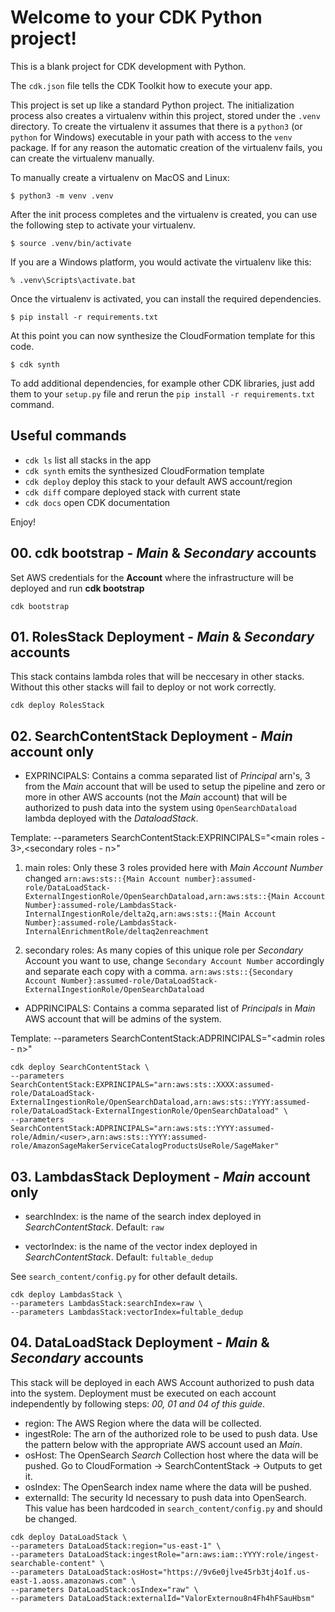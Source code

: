 # Welcome to your CDK Python project!

This is a blank project for CDK development with Python.

The `cdk.json` file tells the CDK Toolkit how to execute your app.

This project is set up like a standard Python project. The initialization
process also creates a virtualenv within this project, stored under the `.venv`
directory. To create the virtualenv it assumes that there is a `python3`
(or `python` for Windows) executable in your path with access to the `venv`
package. If for any reason the automatic creation of the virtualenv fails,
you can create the virtualenv manually.

To manually create a virtualenv on MacOS and Linux:

```
$ python3 -m venv .venv
```

After the init process completes and the virtualenv is created, you can use the following
step to activate your virtualenv.

```
$ source .venv/bin/activate
```

If you are a Windows platform, you would activate the virtualenv like this:

```
% .venv\Scripts\activate.bat
```

Once the virtualenv is activated, you can install the required dependencies.

```
$ pip install -r requirements.txt
```

At this point you can now synthesize the CloudFormation template for this code.

```
$ cdk synth
```

To add additional dependencies, for example other CDK libraries, just add
them to your `setup.py` file and rerun the `pip install -r requirements.txt`
command.

## Useful commands

- `cdk ls` list all stacks in the app
- `cdk synth` emits the synthesized CloudFormation template
- `cdk deploy` deploy this stack to your default AWS account/region
- `cdk diff` compare deployed stack with current state
- `cdk docs` open CDK documentation

Enjoy!

## 00. cdk bootstrap - *Main* & *Secondary* accounts

Set AWS credentials for the **Account** where the infrastructure will be deployed and run **cdk bootstrap**

```shell
cdk bootstrap
```

## 01. RolesStack Deployment - *Main* & *Secondary* accounts

This stack contains lambda roles that will be neccesary in other stacks. Without this other stacks will fail to deploy or not work correctly.

```shell
cdk deploy RolesStack
```

## 02. SearchContentStack Deployment - *Main* account only

* EXPRINCIPALS: Contains a comma separated list of *Principal* arn's, 3 from the *Main* account that will be used to setup the pipeline and zero or more
 in other AWS accounts (not the *Main* account) that will be authorized to push data into the system using `OpenSearchDataload` lambda deployed with the *DataloadStack*.

Template:
--parameters SearchContentStack:EXPRINCIPALS="<main roles - 3>,<secondary roles - n>"

1. main roles: Only these 3 roles provided here with *Main Account Number* changed
`arn:aws:sts::{Main Account number}:assumed-role/DataLoadStack-ExternalIngestionRole/OpenSearchDataload,arn:aws:sts::{Main Account Number}:assumed-role/LambdasStack-InternalIngestionRole/delta2q,arn:aws:sts::{Main Account Number}:assumed-role/LambdasStack-InternalEnrichmentRole/deltaq2enreachment`

2. secondary roles: As many copies of this unique role per *Secondary* Account you want to use, change `Secondary Account Number` accordingly and separate each copy with a comma.
`arn:aws:sts::{Secondary Account Number}:assumed-role/DataLoadStack-ExternalIngestionRole/OpenSearchDataload`

* ADPRINCIPALS: Contains a comma separated list of *Principals* in *Main* AWS account that will be admins of the system.

Template:
--parameters SearchContentStack:ADPRINCIPALS="<admin roles - n>"

```shell
cdk deploy SearchContentStack \
--parameters SearchContentStack:EXPRINCIPALS="arn:aws:sts::XXXX:assumed-role/DataLoadStack-ExternalIngestionRole/OpenSearchDataload,arn:aws:sts::YYYY:assumed-role/DataLoadStack-ExternalIngestionRole/OpenSearchDataload" \
--parameters SearchContentStack:ADPRINCIPALS="arn:aws:sts::YYYY:assumed-role/Admin/<user>,arn:aws:sts::YYYY:assumed-role/AmazonSageMakerServiceCatalogProductsUseRole/SageMaker"

```


## 03. LambdasStack Deployment - *Main* account only

* searchIndex: is the name of the search index deployed in *SearchContentStack*. Default: `raw`

* vectorIndex: is the name of the vector index deployed in *SearchContentStack*. Default: `fultable_dedup`

See `search_content/config.py` for other default details.

```shell
cdk deploy LambdasStack \
--parameters LambdasStack:searchIndex=raw \
--parameters LambdasStack:vectorIndex=fultable_dedup

```

## 04. DataLoadStack Deployment - *Main* & *Secondary* accounts

This stack will be deployed in each AWS Account authorized to push data into the system. Deployment must be executed on each account independently by following steps: *00, 01 and 04 of this guide*.


* region: The AWS Region where the data will be collected.
* ingestRole: The arn of the authorized role to be used to push data. Use the pattern below with the appropriate AWS account used an *Main*.
* osHost: The OpenSearch *Search* Collection host where the data will be pushed. Go to CloudFormation -> SearchContentStack -> Outputs to get it.
* osIndex: The OpenSearch index name where the data will be pushed.
* externalId: The security Id necessary to push data into OpenSearch. This value has been hardcoded in `search_content/config.py` and should be changed.

```shell
cdk deploy DataLoadStack \
--parameters DataLoadStack:region="us-east-1" \
--parameters DataLoadStack:ingestRole="arn:aws:iam::YYYY:role/ingest-searchable-content" \
--parameters DataLoadStack:osHost="https://9v6e0jlve45rb3tj4o1f.us-east-1.aoss.amazonaws.com" \
--parameters DataLoadStack:osIndex="raw" \
--parameters DataLoadStack:externalId="ValorExternou8n4Fh4hFSauHbsm"

```
